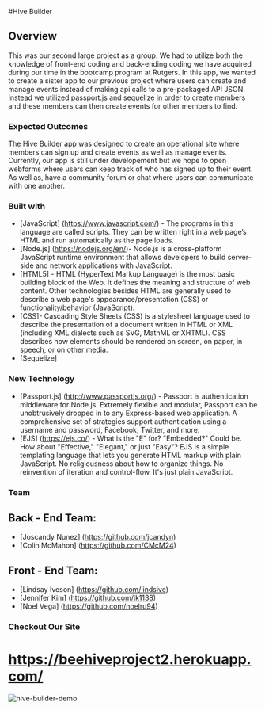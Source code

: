 #Hive Builder

## Overview
This was our second large project as a group. We had to utilize both the knowledge of front-end coding and back-ending coding we have acquired during our time in the bootcamp program at Rutgers. In this app, we wanted to create a sister app to our previous project where users can create and manage events instead of making api calls to a pre-packaged API JSON. Instead we utilized passport.js and sequelize in order to create members and these members can then create events for other members to find.  


### Expected Outcomes
The Hive Builder app was designed to create an operational site where members can sign up and create events as well as manage events. Currently, our app is still under developement but we hope to open webforms where users can keep track of who has signed up to their event. As well as, have a community forum or chat where users can communicate with one another. 


### Built with

- [JavaScript] (https://www.javascript.com/) - The programs in this language are called scripts. They can be written right in a web page’s HTML and run automatically as the page loads.
- [Node.js] (https://nodejs.org/en/)- Node.js is a cross-platform JavaScript runtime environment that allows developers to build server-side and network applications with JavaScript.
- [HTML5] - HTML (HyperText Markup Language) is the most basic building block of the Web. It defines the meaning and structure of web content. Other technologies besides HTML are generally used to describe a web page's appearance/presentation (CSS) or functionality/behavior (JavaScript).
- [CSS]- Cascading Style Sheets (CSS) is a stylesheet language used to describe the presentation of a document written in HTML or XML (including XML dialects such as SVG, MathML or XHTML). CSS describes how elements should be rendered on screen, on paper, in speech, or on other media.
- [Sequelize] 

### New Technology

- [Passport.js] (http://www.passportjs.org/) - Passport is authentication middleware for Node.js. Extremely flexible and modular, Passport can be unobtrusively dropped in to any Express-based web application. A comprehensive set of strategies support authentication using a username and password, Facebook, Twitter, and more.
- [EJS] (https://ejs.co/) - What is the "E" for? "Embedded?" Could be. How about "Effective," "Elegant," or just "Easy"? EJS is a simple templating language that lets you generate HTML markup with plain JavaScript. No religiousness about how to organize things. No reinvention of iteration and control-flow. It's just plain JavaScript.

### Team 

## Back - End Team:

- [Joscandy Nunez] (https://github.com/jcandyn)
- [Colin McMahon] (https://github.com/CMcM24)

## Front - End Team:

- [Lindsay Iveson] (https://github.com/lindsive)
- [Jennifer Kim] (https://github.com/jk1138)
- [Noel Vega] (https://github.com/noelru94)

### Checkout Our Site

# https://beehiveproject2.herokuapp.com/
![hive-builder-demo](./screenshots/demo.gif)
